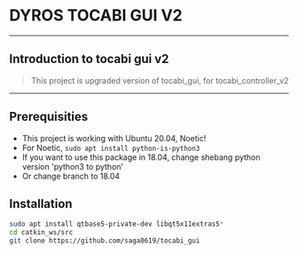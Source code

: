 # DYROS TOCABI GUI V2
----------------------------------------
## Introduction to tocabi gui v2

> This project is upgraded version of tocabi_gui, for tocabi_controller_v2

-----------------------------------------

## Prerequisities
  * This project is working with Ubuntu 20.04, Noetic!
  * For Noetic, `sudo apt install python-is-python3`
  * If you want to use this package in 18.04, change shebang python version 'python3 to python'
  * Or change branch to 18.04


## Installation
```sh
sudo apt install qtbase5-private-dev libqt5x11extras5*
cd catkin_ws/src
git clone https://github.com/saga0619/tocabi_gui
```


